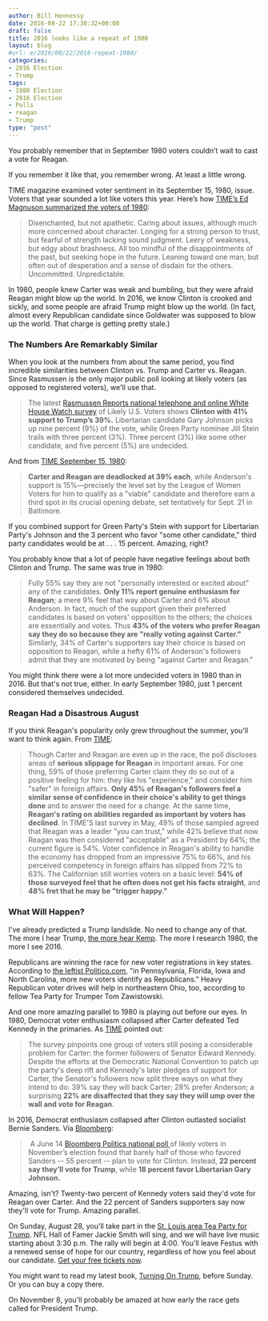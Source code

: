 ```yaml
---
author: Bill Hennessy
date: 2016-08-22 17:30:32+00:00
draft: false
title: 2016 looks like a repeat of 1980
layout: blog
#url: e/2016/08/22/2016-repeat-1980/
categories:
- 2016 Election
- Trump
tags:
- 1980 Election
- 2016 Election
- Polls
- reagan
- Trump
type: "post"
---
```


You probably remember that in September 1980 voters couldn’t wait to cast a vote for Reagan.

If you remember it like that, you remember wrong. At least a little wrong.

TIME magazine examined voter sentiment in its September 15, 1980, issue. Voters that year sounded a lot like voters this year. Here’s how [TIME’s Ed Magnuson summarized the voters of 1980](https://content.time.com/time/subscriber/article/0,33009,924432-2,00.html):



> Disenchanted, but not apathetic. Caring about issues, although much more concerned about character. Longing for a strong person to trust, but fearful of strength lacking sound judgment. Leery of weakness, but edgy about brashness. All too mindful of the disappointments of the past, but seeking hope in the future. Leaning toward one man, but often out of desperation and a sense of disdain for the others. Uncommitted. Unpredictable.



In 1980, people knew Carter was weak and bumbling, but they were afraid Reagan might blow up the world. In 2016, we know Clinton is crooked and sickly, and some people are afraid Trump might blow up the world. (In fact, almost every Republican candidate since Goldwater was supposed to blow up the world. That charge is getting pretty stale.)



### The Numbers Are Remarkably Similar



When you look at the numbers from about the same period, you find incredible similarities between Clinton vs. Trump and Carter vs. Reagan. Since Rasmussen is the only major public poll looking at likely voters (as opposed to registered voters), we'll use that.



> The latest [Rasmussen Reports national telephone and online White House Watch survey](https://www.rasmussenreports.com/public_content/politics/elections/election_2016/white_house_watch) of Likely U.S. Voters shows **Clinton with 41% support to Trump’s 39%.** Libertarian candidate Gary Johnson picks up nine percent (9%) of the vote, while Green Party nominee Jill Stein trails with three percent (3%). Three percent (3%) like some other candidate, and five percent (5%) are undecided.



And from [TIME September 15, 1980](https://content.time.com/time/subscriber/article/0,33009,924432-2,00.html):



> **Carter and Reagan are deadlocked at 39% each**, while Anderson's support is 15%—precisely the level set by the League of Women Voters for him to qualify as a "viable" candidate and therefore earn a third spot in its crucial opening debate, set tentatively for Sept. 21 in Baltimore.



If you combined support for Green Party's Stein with support for Libertarian Party's Johnson and the 3 percent who favor "some other candidate," third party candidates would be at . . . 15 percent. Amazing, right?

You probably know that a lot of people have negative feelings about both Clinton and Trump. The same was true in 1980:



> Fully 55% say they are not "personally interested or excited about" any of the candidates. **Only 11% report genuine enthusiasm for Reagan**; a mere 9% feel that way about Carter and 6% about Anderson. In fact, much of the support given their preferred candidates is based on voters' opposition to the others; the choices are essentially and votes. Thus **43% of the voters who prefer Reagan say they do so because they are "really voting against Carter."** Similarly, 34% of Carter's supporters say their choice is based on opposition to Reagan, while a hefty 61% of Anderson's followers admit that they are motivated by being "against Carter and Reagan."



You might think there were a lot more undecided voters in 1980 than in 2016. But that's not true, either. In early September 1980, just 1 percent considered themselves undecided.



### Reagan Had a Disastrous August



If you think Reagan's popularity only grew throughout the summer, you'll want to think again. From [TIME](https://content.time.com/time/subscriber/article/0,33009,924432-2,00.html):



> Though Carter and Reagan are even up in the race, the poll discloses areas of **serious slippage for Reagan** in important areas. For one thing, 59% of those preferring Carter claim they do so out of a positive feeling for him: they like his "experience," and consider him "safer" in foreign affairs. **Only 45% of Reagan's followers feel a similar sense of confidence in their choice's ability to get things done** and to answer the need for a change. At the same time, **Reagan's rating on abilities regarded as important by voters has declined**. In TIME'S last survey in May, 49% of those sampled agreed that Reagan was a leader "you can trust," while 42% believe that now. Reagan was then considered "acceptable" as a President by 64%; the current figure is 54%. Voter confidence in Reagan's ability to handle the economy has dropped from an impressive 75% to 66%, and his perceived competency in foreign affairs has slipped from 72% to 63%. The Californian still worries voters on a basic level: **54% of those surveyed feel that he often does not get his facts straight**, and **48% fret that he may be "trigger happy."**





### What Will Happen?



I've already predicted a Trump landslide. No need to change any of that. The more I hear Trump, [the more hear Kemp](https://hennessysview.com/2016/08/19/trumps-misdirection-play/). The more I research 1980, the more I see 2016.

Republicans are winning the race for new voter registrations in key states. According to [the leftist Politico.com](https://www.politico.com/story/2016/08/trump-voter-registration-republican-battleground-227216), "in Pennsylvania, Florida, Iowa and North Carolina, more new voters identify as Republicans." Heavy Republican voter drives will help in northeastern Ohio, too, according to fellow Tea Party for Trumper Tom Zawistowski.

And one more amazing parallel to 1980 is playing out before our eyes. In 1980, Democrat voter enthusiasm collapsed after Carter defeated Ted Kennedy in the primaries. As [TIME](https://content.time.com/time/subscriber/article/0,33009,924432-3,00.html) pointed out:



> The survey pinpoints one group of voters still posing a considerable problem for Carter: the former followers of Senator Edward Kennedy. Despite the efforts at the Democratic National Convention to patch up the party's deep rift and Kennedy's later pledges of support for Carter, the Senator's followers now split three ways on what they intend to do: 39% say they will back Carter; 28% prefer Anderson; a surprising **22% are disaffected that they say they will ump over the wall and vote for Reagan**.



In 2016, Democrat enthusiasm collapsed after Clinton outlasted socialist Bernie Sanders. Via [Bloomberg](https://www.bloomberg.com/politics/articles/2016-06-22/nearly-half-of-sanders-supporters-won-t-support-clinton):



>  A June 14 [Bloomberg Politics national poll ](https://www.bloomberg.com/politics/articles/2016-06-14/bloomberg-politics-national-poll-june-2016)of likely voters in November’s election found that barely half of those who favored Sanders -- 55 percent -- plan to vote for Clinton. Instead, **22 percent say they’ll vote for Trump**, while **18 percent favor Libertarian Gary Johnson.**



Amazing, isn't? Twenty-two percent of Kennedy voters said they'd vote for Reagan over Carter. And the 22 percent of Sanders supporters say now they'll vote for Trump. Amazing parallel.

On Sunday, August 28, you'll take part in the [St. Louis area Tea Party for Trump](https://hennessysview.com/2016/08/11/mark-calendars-tea-party-for-trump-august-28-400-p-m/). NFL Hall of Famer Jackie Smith will sing, and we will have live music starting about 3:30 p.m. The rally will begin at 4:00. You'll leave Festus with a renewed sense of hope for our country, regardless of how you feel about our candidate. [Get your free tickets now](https://www.eventbrite.com/e/tea-party-for-trump-rally-tickets-2832864173?aff=ehomecard).

You might want to read my latest book, [Turning On Trump](https://hennessysview.com/turning-on-trump/), before Sunday. Or you can buy a copy there.

On November 8, you'll probably be amazed at how early the race gets called for President Trump.


